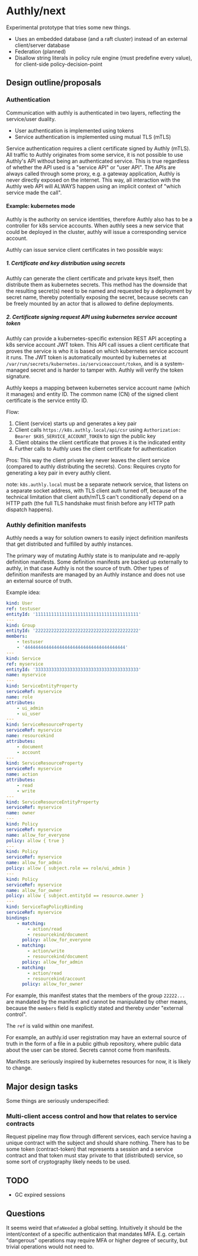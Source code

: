 # Authly/next

Experimental prototype that tries some new things.

* Uses an embedded database (and a raft cluster) instead of an external client/server database
* Federation (planned)
* Disallow string literals in policy rule engine (must predefine every value), for client-side policy-decision-point

## Design outline/proposals
### Authentication
Communication with authly is authenticated in two layers, reflecting the service/user duality.

* User authentication is implemented using tokens
* Service authentication is implemented using mutual TLS (mTLS)

Service authentication requires a client certificate signed by Authly (mTLS).
All traffic to Authly originates from some service, it is not possible to use Authly's API without being an authenticated service.
This is true regardless of whether the API used is a "service API" or "user API".
The APIs are always called through some proxy, e.g. a gateway application, Authly is never directly exposed on the internet.
This way, all interaction with the Authly web API will ALWAYS happen using an implicit context of "which service made the call".

#### Example: kubernetes mode
Authly is the authority on service identities, therefore Authly also has to be a controller for k8s service accounts.
When authly sees a new service that could be deployed in the cluster, authly will issue a corresponding service account.

Authly can issue service client certificates in two possible ways:

##### 1. Certificate and key distribution using secrets
Authly can generate the client certificate and private keys itself, then distribute them as kubernetes secrets.
This method has the downside that the resulting secret(s) need to be named and requested by a deployment by secret name, thereby potentially exposing the secret,
because secrets can be freely mounted by an actor that is allowed to define deployments.

##### 2. Certificate signing request API using kubernetes service account token
Authly can provide a kubernetes-specific extension REST API accepting a k8s service account JWT token.
This API call issues a client certificate that proves the service is who it is based on which kubernetes service account it runs.
The JWT token is automatically mounted by kubernetes at `/var/run/secrets/kubernetes.io/serviceaccount/token`, and is a system-managed secret and is harder to tamper with.
Authly will verify the token signature.

Authly keeps a mapping between kubernetes service account name (which it manages) and entity ID.
The common name (CN) of the signed client certificate is the service entity ID.

Flow:
1. Client (service) starts up and generates a key pair
2. Client calls `https://k8s.authly.local/api/csr` using `Authorization: Bearer $K8S_SERVICE_ACCOUNT_TOKEN` to sign the public key
3. Client obtains the client certificate that proves it is the indicated entity
4. Further calls to Authly uses the client certificate for authentication

Pros: This way the client private key never leaves the client service (compared to authly distributing the secrets).
Cons: Requires crypto for generating a key pair in every authly client.

note: `k8s.authly.local` must be a separate network service, that listens on a separate socket address, with TLS client auth turned off, because of the technical limitation that client auth/mTLS can't conditionally depend on a HTTP path (the full TLS handshake must finish before any HTTP path dispatch happens).

### Authly definition manifests
Authly needs a way for solution owners to easily inject definition manifests that get distributed and fulfilled by authly instances.

The primary way of mutating Authly state is to manipulate and re-apply definition manifests.
Some definition manifests are backed up externally to authly, in that case Authly is not the source of truth.
Other types of definition manifests are managed by an Authly instance and does not use an external source of truth.

Example idea:
```yaml
kind: User
ref: testuser
entityId: '111111111111111111111111111111111111111'
---
kind: Group
entityId: '222222222222222222222222222222222222222'
members:
    - testuser
    - '44444444444444444444444444444444444444'
---
kind: Service
ref: myservice
entityId: '333333333333333333333333333333333333333'
name: myservice
---
kind: ServiceEntityProperty
serviceRef: myservice
name: role
attributes:
    - ui_admin
    - ui_user
---
kind: ServiceResourceProperty
serviceRef: myservice
name: resourcekind
attributes:
    - document
    - account
---
kind: ServiceResourceProperty
serviceRef: myservice
name: action
attributes:
    - read
    - write
---
kind: ServiceResourceEntityProperty
serviceRef: myservice
name: owner
---
kind: Policy
serviceRef: myservice
name: allow_for_everyone
policy: allow { true }
---
kind: Policy
serviceRef: myservice
name: allow_for_admin
policy: allow { subject.role == role/ui_admin }
---
kind: Policy
serviceRef: myservice
name: allow_for_owner
policy: allow { subject.entityId == resource.owner }
---
kind: ServiceTagPolicyBinding
serviceRef: myservice
bindings:
    - matching:
        - action/read
        - resourcekind/document
      policy: allow_for_everyone
    - matching:
        - action/write
        - resourcekind/document
      policy: allow_for_admin
    - matching:
        - action/read
        - resourcekind/account
      policy: allow_for_owner
```

For example, this manifest states that the members of the group `22222...` are mandated by the manifest and cannot be manipulated by other means, because the `members` field is explicitly stated and thereby under "external control".

The `ref` is valid within one manifest.

For example, an authly.id user registration may have an external source of truth in the form of a file in a public github repository, where public data about the user can be stored.
Secrets cannot come from manifests.

Manifests are seriously inspired by kubernetes resources for now, it is likely to change.

## Major design tasks
Some things are seriously underspecified:

### Multi-client access control and how that relates to service contracts
Request pipeline may flow through different services, each service having a unique contract with the subject and should share nothing.
There has to be some token (contract-token) that represents a session and a service contract and that token must stay private to that (distributed) service,
so some sort of cryptography likely needs to be used.

## TODO
* GC expired sessions

## Questions
It seems weird that `mfaNeeded` a global setting. Intuitively it should be the intent/context of a specific authenticaion that mandates MFA.
E.g. certain "dangerous" operations may require MFA or higher degree of security, but trivial operations would not need to.

